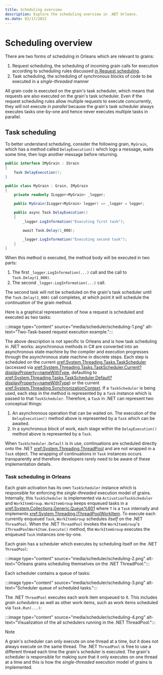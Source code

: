 ```yaml
---
title: Scheduling overview
description: Explore the scheduling overview in .NET Orleans.
ms.date: 03/17/2022
---
```


# Scheduling overview

There are two forms of scheduling in Orleans which are relevant to grains:

1. Request scheduling, the scheduling of incoming grain calls for execution according to scheduling rules discussed [in Request scheduling](../grains/request-scheduling.md).
1. Task scheduling, the scheduling of synchronous blocks of code to be executed in a *single-threaded* manner

All grain code is executed on the grain's task scheduler, which means that requests are also executed on the grain's task scheduler.
Even if the request scheduling rules allow multiple requests to execute *concurrently*, they will not execute *in parallel* because the grain's task scheduler always executes tasks one-by-one and hence never executes multiple tasks in parallel.

## Task scheduling

To better understand scheduling, consider the following grain, `MyGrain`, which has a method called `DelayExecution()` which logs a message, waits some time, then logs another message before returning.

```csharp
public interface IMyGrain : IGrain
{
    Task DelayExecution();
}

public class MyGrain : Grain, IMyGrain
{
    private readonly ILogger<MyGrain> _logger;

    public MyGrain(ILogger<MyGrain> logger) => _logger = logger;

    public async Task DelayExecution()
    {
        _logger.LogInformation("Executing first task");

        await Task.Delay(1_000);

        _logger.LogInformation("Executing second task");
    }
}
```

When this method is executed, the method body will be executed in two parts:

1. The first `_logger.LogInformation(...)` call and the call to `Task.Delay(1_000)`.
1. The second `_logger.LogInformation(...)` call.

The second task will not be scheduled on the grain's task scheduler until the `Task.Delay(1_000)` call completes, at which point it will schedule the *continuation* of the grain method.

Here is a graphical representation of how a request is scheduled and executed as two tasks:

:::image type="content" source="media/scheduler/scheduling-1.png" alt-text="Two-Task-based request execution example.":::

The above description is not specific to Orleans and is how task scheduling in .NET works: asynchronous methods in C# are converted into an asynchronous state machine by the compiler and execution progresses through the asynchronous state machine in discrete steps. Each step is scheduled on the current <xref:System.Threading.Tasks.TaskScheduler> (accessed via <xref:System.Threading.Tasks.TaskScheduler.Current?displayProperty=nameWithType>, defaulting to <xref:System.Threading.Tasks.TaskScheduler.Default?displayProperty=nameWithType>) or the current <xref:System.Threading.SynchronizationContext>. If a `TaskScheduler` is being used, each step in the method is represented by a `Task` instance which is passed to that `TaskScheduler`. Therefore, a `Task` in .NET can represent two conceptual things:

1. An asynchronous operation that can be waited on. The execution of the `DelayExecution()` method above is represented by a `Task` which can be awaited.
1. In a synchronous block of work, each stage within the `DelayExecution()` method above is represented by a `Task`.

When `TaskScheduler.Default` is in use, continuations are scheduled directly onto the .NET <xref:System.Threading.ThreadPool> and are not wrapped in a `Task` object. The wrapping of continuations in `Task` instances occurs transparently and therefore developers rarely need to be aware of these implementation details.

### Task scheduling in Orleans

Each grain activation has its own `TaskScheduler` instance which is responsible for enforcing the *single-threaded* execution model of grains. Internally, this `TaskScheduler` is implemented via `ActivationTaskScheduler` and `WorkItemGroup`. `WorkItemGroup` keeps enqueued tasks in a <xref:System.Collections.Generic.Queue%601> where `T` is a `Task` internally and implements <xref:System.Threading.IThreadPoolWorkItem>. To execute each currently enqueued `Task`, `WorkItemGroup` schedules *itself* on the .NET `ThreadPool`. When the .NET `ThreadPool` invokes the `WorkItemGroup`'s `IThreadPoolWorkItem.Execute()` method, the `WorkItemGroup` executes the enqueued `Task` instances one-by-one.

Each grain has a scheduler which executes by scheduling itself on the .NET `ThreadPool`:

:::image type="content" source="media/scheduler/scheduling-2.png" alt-text="Orleans grains scheduling themselves on the .NET ThreadPool.":::

Each scheduler contains a queue of tasks:

:::image type="content" source="media/scheduler/scheduling-3.png" alt-text="Scheduler queue of scheduled tasks.":::

The .NET `ThreadPool` executes each work item enqueued to it. This includes *grain schedulers* as well as other work items, such as work items scheduled via `Task.Run(...)`:

:::image type="content" source="media/scheduler/scheduling-4.png" alt-text="Visualization of the all schedulers running in the .NET ThreadPool.":::

> [!NOTE]
> A grain's scheduler can only execute on one thread at a time, but it does not always execute on the same thread. The .NET `ThreadPool` is free to use a different thread each time the grain's scheduler is executed. The grain's scheduler is responsible for making sure that it only executes on one thread at a time and this is how the *single-threaded* execution model of grains is implemented.
